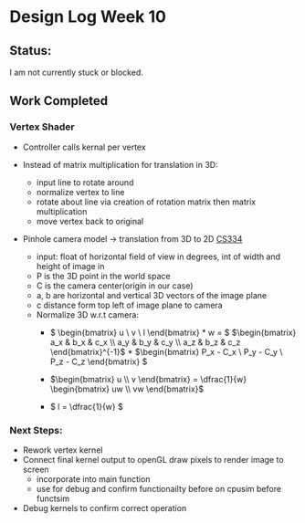 # Design Log Week 10

## Status: 

I am not currently stuck or blocked.

## Work Completed

### Vertex Shader 

- Controller calls  kernal per vertex

- Instead of matrix multiplication for translation in 3D: 
    - input line to rotate around
    - normalize vertex to line
    - rotate about line via creation of rotation matrix then matrix multiplication
    - move vertex back to original 
- Pinhole camera model -> translation from 3D to 2D [CS334](https://cs.purdue.edu/cgvlab/courses/334/Fall_2025/Lectures/PHC.pdf)
    - input: float of horizontal field of view in degrees, int of width and height of image in 
    - P is the 3D point in the world space
    - C is the camera center(origin in our case)
    - a, b are horizontal and vertical 3D vectors of the image plane
    - c distance form top left of image plane to camera
    - Normalize 3D w.r.t camera:
        - $ \begin{bmatrix} u \\ v \\ l \end{bmatrix} * w = $ $\begin{bmatrix}
            a_x & b_x & c_x \\
            a_y & b_y & c_y \\
            a_z & b_z & c_z
            \end{bmatrix}^{-1}$ *  $\begin{bmatrix}
            P_x - C_x \\
            P_y - C_y \\
            P_z - C_z \end{bmatrix} $

        - $\begin{bmatrix} u \\ v \end{bmatrix}
        = \dfrac{1}{w}
        \begin{bmatrix} uw \\ vw \end{bmatrix}$
        - $ l = \dfrac{1}{w} $

### Next Steps:
 - Rework vertex kernel 
 - Connect final kernel output to openGL draw pixels to render image to screen
    - incorporate into main function
    - use for debug and confirm functionailty before on cpusim before functsim
 - Debug kernels to confirm correct operation 

